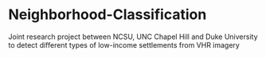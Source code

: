 # Neighborhood-Classification
Joint research project between NCSU, UNC Chapel Hill and Duke University to detect different types of low-income settlements from VHR imagery
